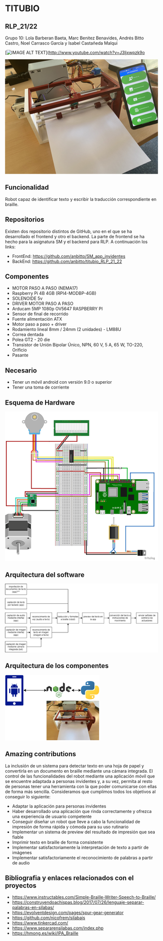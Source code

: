 # TITUBIO 
## RLP_21/22
Grupo 10: Lola Barberan Baeta, Marc Benitez Benavides, Andrés Bitto Castro, Noel Carrasco García y Isabel Castañeda Malqui

[![IMAGE ALT TEXT](http://img.youtube.com/vi/J3ljxwpzk9o/0.jpg)](http://www.youtube.com/watch?v=J3ljxwpzk9o

![alt text](https://github.com/anbitto/titubio_RLP_21_22/blob/main/titubio.jpg)
## Funcionalidad
Robot capaz de identificar texto y escribir la traducción correspondiente en braille.
## Repositorios
Existen dos repositorio distintos de GitHub, uno en el que se ha desarrollado el frontend y otro el backend.
La parte de frontend se ha hecho para la asignatura SM y el backend para RLP. A continuación los links:
- FrontEnd: https://github.com/anbitto/SM_app_invidentes
- BackEnd: https://github.com/anbitto/titubio_RLP_21_22
## Componentes
- MOTOR PASO A PASO (NEMA17)  
- Raspberry Pi 4B 4GB (RPI4-MODBP-4GB)  
- SOLENOIDE 5v  
- DRIVER MOTOR PASO A PASO  
- Arducam 5MP 1080p OV5647 RASPBERRY PI  
- Sensor de final de recorrido  
- Fuente alimentación ATX  
- Motor paso a paso + driver  
- Rodamiento lineal 8mm / 24mm (2 unidades) - LM88U  
- Correa dentada  
- Polea GT2 - 20 die  
- Transistor de Unión Bipolar Único, NPN, 60 V, 5 A, 65 W, TO-220, Orificio        
- Pasante  
## Necesario
- Tener un móvil android con versión 9.0 o superior
- Tener una toma de corriente 
## Esquema de Hardware
![alt text](https://github.com/anbitto/titubio_RLP_21_22/blob/main/hardware.png)
## Arquitectura del software
![alt text](https://github.com/anbitto/titubio_RLP_21_22/blob/main/software.png)
## Arquitectura de los componentes
![alt text](https://github.com/anbitto/titubio_RLP_21_22/blob/main/arquitectura_componentes.drawio.png)
## Amazing contributions 
La inclusión de un sistema para detectar texto en una hoja de papel y convertirla en un documento en braille mediante una cámara integrada.
El control de las funcionalidades del robot mediante una aplicación móvil que se encuentre adaptada a personas invidentes y, a su vez, permita al resto de personas tener una herramienta con la que poder comunicarse con ellas de forma más sencilla.
Consideramos que cumplimos todos los objetivos al conseguir lo siguiente:
-	Adaptar la aplicación para personas invidentes
-	Haber desarrollado una aplicación que rinda correctamente y ofrezca una experiencia de usuario competente
-	Conseguir diseñar un robot que lleve a cabo la funcionalidad de impresión de forma rápida y cómoda para su uso rutinario
-	Implementar un sistema de preview del resultado de impresión que sea fiable
-	Imprimir texto en braille de forma consistente
-	Implementar satisfactoriamente la interpretación de texto a partir de imágenes
-	Implementar satisfactoriamente el reconocimiento de palabras a partir de audio
## Bibliografia y enlaces relacionados con el proyectos
- https://www.instructables.com/Simple-Braille-Writer-Speech-to-Braille/
- https://construyendoachispas.blog/2017/07/26/lenguaje-separar-palabras-en-silabas/
- https://evolventdesign.com/pages/spur-gear-generator
- https://github.com/nicofrem/silabajs
- https://www.tinkercad.com/
- https://www.separarensilabas.com/index.php
- https://hmong.es/wiki/IPA_Braille
